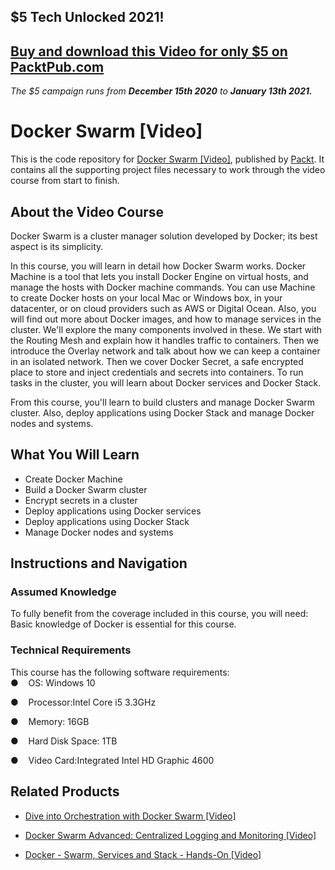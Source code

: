 ## $5 Tech Unlocked 2021!
[Buy and download this Video for only $5 on PacktPub.com](https://www.packtpub.com/product/docker-swarm-video/9781788398251)
-----
*The $5 campaign         runs from __December 15th 2020__ to __January 13th 2021.__*

# Docker Swarm [Video]
This is the code repository for [Docker Swarm [Video]](https://www.packtpub.com/virtualization-and-cloud/docker-swarm-video?utm_source=github&utm_medium=repository&utm_campaign=9781788398251), published by [Packt](https://www.packtpub.com/?utm_source=github). It contains all the supporting project files necessary to work through the video course from start to finish.
## About the Video Course
Docker Swarm is a cluster manager solution developed by Docker; its best aspect is its simplicity.

In this course, you will learn in detail how Docker Swarm works. Docker Machine is a tool that lets you install Docker Engine on virtual hosts, and manage the hosts with Docker machine commands. You can use Machine to create Docker hosts on your local Mac or Windows box, in your datacenter, or on cloud providers such as AWS or Digital Ocean. Also, you will find out more about Docker images, and how to manage services in the cluster. We'll explore the many components involved in these. We start with the Routing Mesh and explain how it handles traffic to containers. Then we introduce the Overlay network and talk about how we can keep a container in an isolated network. Then we cover Docker Secret, a safe encrypted place to store and inject credentials and secrets into containers. To run tasks in the cluster, you will learn about Docker services and Docker Stack. 

From this course, you'll learn to build clusters and manage Docker Swarm cluster. Also, deploy applications using Docker Stack and manage Docker nodes and systems.



<H2>What You Will Learn</H2>
<DIV class=book-info-will-learn-text>
<UL>
<LI>Create Docker Machine 
<LI>Build a Docker Swarm cluster 
<LI>Encrypt secrets in a cluster 
<LI>Deploy applications using Docker services 
<LI>Deploy applications using Docker Stack 
<LI>Manage Docker nodes and systems </LI></UL></DIV>

## Instructions and Navigation
### Assumed Knowledge
To fully benefit from the coverage included in this course, you will need:<br/>
Basic knowledge of Docker is essential for this course.
### Technical Requirements
This course has the following software requirements:<br/>
●    OS: Windows 10  

●    Processor:Intel Core i5 3.3GHz

●    Memory: 16GB

●    Hard Disk Space: 1TB

●    Video Card:Integrated Intel HD Graphic 4600

## Related Products
* [Dive into Orchestration with Docker Swarm [Video]](https://www.packtpub.com/virtualization-and-cloud/dive-orchestration-docker-swarm-video?utm_source=github&utm_medium=repository&utm_campaign=9781788476027)

* [Docker Swarm Advanced: Centralized Logging and Monitoring [Video]](https://www.packtpub.com/virtualization-and-cloud/docker-swarm-advanced-centralized-logging-and-monitoring-video?utm_source=github&utm_medium=repository&utm_campaign=9781788395854)

* [Docker - Swarm, Services and Stack - Hands-On [Video]](https://www.packtpub.com/application-development/docker-swarm-services-and-stack-hands-video?utm_source=github&utm_medium=repository&utm_campaign=9781788991414)


